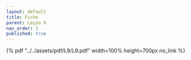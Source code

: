 ```yaml
---
layout: default
title: Fiche
parent: Leçon 9
nav_order: 1
published: true
---
```


{% pdf "../../assets/pdf/L9/L9.pdf" width=100% height=700px no_link %} 